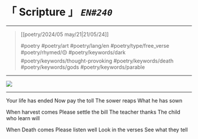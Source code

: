 # &#12300; Scripture &#12301; *`EN#240`*

---

> [[poetry/2024/05 may/21|21/05/24]]
> 
> #poetry 
> #poetry/art 
> #poetry/lang/en 
> #poetry/type/free_verse 
> #poetry/rhymed/🟡 
> #poetry/keywords/dark #poetry/keywords/thought-provoking #poetry/keywords/death #poetry/keywords/gods #poetry/keywords/parable 

---

![](https://w.wallhaven.cc/full/rd/wallhaven-rd5y2m.jpg)

---

Your life has ended
Now pay the toll
The sower reaps
What he has sown

When harvest comes
Please settle the bill
The teacher thanks
The child who learn will

When Death comes
Please listen well
Look in the verses
See what they tell